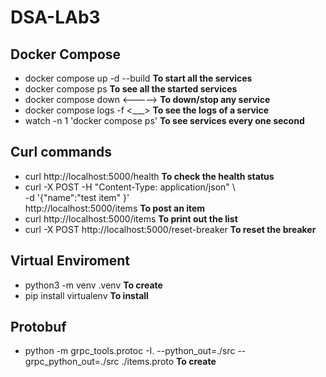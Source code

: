 # DSA-LAb3
## Docker Compose

- docker compose up -d --build   **To start all the services**
- docker compose ps              **To see all the started services**
- docker compose down <----->    **To down/stop any service**
- docker compose logs -f <___>   **To see the logs of a service**
- watch -n 1 'docker compose ps' **To see services every one second**

## Curl commands
- curl http://localhost:5000/health                           **To check the health status**
- curl -X POST -H "Content-Type: application/json" \          
       -d '{"name":"test item" }'\
       http://localhost:5000/items                            **To post an item**
- curl http://localhost:5000/items                            **To print out the list**
- curl -X POST http://localhost:5000/reset-breaker            **To reset the breaker**

## Virtual Enviroment
- python3 -m venv .venv  **To create**
- pip install virtualenv **To install** 

## Protobuf
- python -m grpc_tools.protoc -I. --python_out=./src --grpc_python_out=./src ./items.proto **To create**
